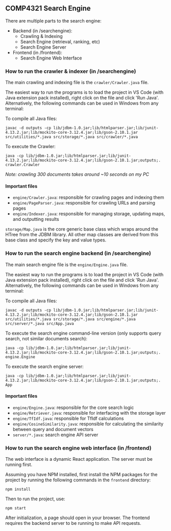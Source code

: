 ## COMP4321 Search Engine

There are multiple parts to the search engine:
- Backend (in /searchengine):
    - Crawling & Indexing
    - Search Engine (retrieval, ranking, etc)
    - Search Engine Server
- Frontend (in /frontend):
    - Search Engine Web Interface

### How to run the crawler & indexer (in /searchengine)

The main crawling and indexing file is the `crawler/Crawler.java` file.

The easiest way to run the programs is to load the project in VS Code (with Java extension pack installed), right click on the file and click 'Run Java'. Alternatively, the following commands can be used in Windows from any terminal:

To compile all Java files:
```
javac -d outputs -cp lib/jdbm-1.0.jar;lib/htmlparser.jar;lib/junit-4.13.2.jar;lib/mockito-core-3.12.4.jar;lib/gson-2.10.1.jar src/utilities/*.java src/storage/*.java src/crawler/*.java
```

To execute the Crawler:
```
java -cp lib/jdbm-1.0.jar;lib/htmlparser.jar;lib/junit-4.13.2.jar;lib/mockito-core-3.12.4.jar;lib/gson-2.10.1.jar;outputs;. crawler.Crawler
```
*Note: crawling 300 documents takes around ~10 seconds on my PC*

#### Important files

- `engine/Crawler.java`: responsible for crawling pages and indexing them
- `engine/PageParser.java`: responsible for crawling URLs and parsing pages
- `engine/Indexer.java`: responsible for managing storage, updating maps, and outputting results

`storage/Map.java` is the core generic base class which wraps around the HTree from the JDBM library. All other map classes are derived from this base class and specify the key and value types.

### How to run the search engine backend (in /searchengine)

The main search engine file is the `engine/Engine.java` file.

The easiest way to run the programs is to load the project in VS Code (with Java extension pack installed), right click on the file and click 'Run Java'. Alternatively, the following commands can be used in Windows from any terminal:

To compile all Java files:
```
javac -d outputs -cp lib/jdbm-1.0.jar;lib/htmlparser.jar;lib/junit-4.13.2.jar;lib/mockito-core-3.12.4.jar;lib/gson-2.10.1.jar src/utilities/*.java src/storage/*.java src/engine/*.java src/server/*.java src/App.java
```

To execute the search engine command-line version (only supports query search, not similar documents search):
```
java -cp lib/jdbm-1.0.jar;lib/htmlparser.jar;lib/junit-4.13.2.jar;lib/mockito-core-3.12.4.jar;lib/gson-2.10.1.jar;outputs;. engine.Engine
```

To execute the search engine server:
```
java -cp lib/jdbm-1.0.jar;lib/htmlparser.jar;lib/junit-4.13.2.jar;lib/mockito-core-3.12.4.jar;lib/gson-2.10.1.jar;outputs;. App
```

#### Important files
- `engine/Engine.java`: responsible for the core search logic
- `engine/Retriever.java`: responsible for interfacing with the storage layer
- `engine/TfIdf.java`: responsible for TfIdf calculations
- `engine/CosineSimilarity.java`: responsible for calculating the similarity between query and document vectors
- `server/*.java`: search engine API server

### How to run the search engine web interface (in /frontend)

The web interface is a dynamic React application. The server must be running first.

Assuming you have NPM installed, first install the NPM packages for the project by running the following commands in the `frontend` directory:

```
npm install
```

Then to run the project, use:

```
npm start
```

After initialization, a page should open in your browser. The frontend requires the backend server to be running to make API requests.
